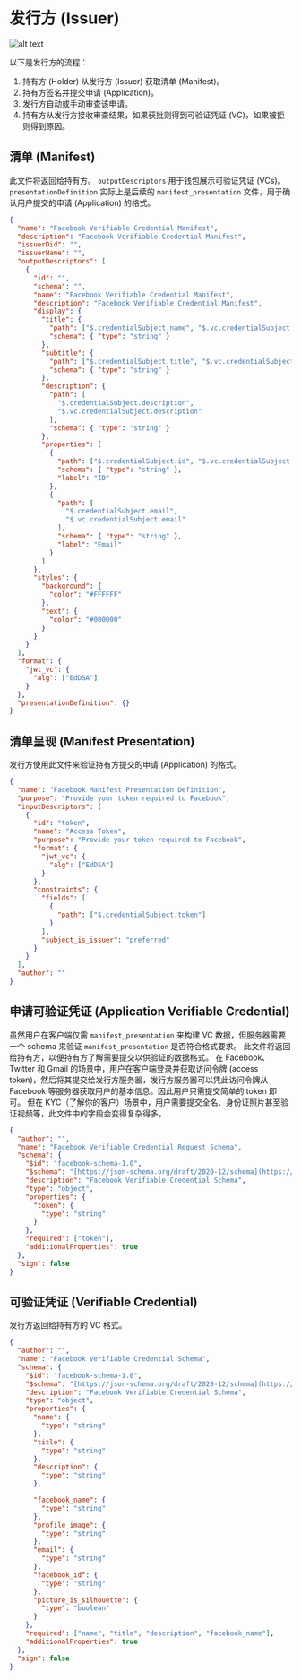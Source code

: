 # 发行方 (Issuer)

![alt text](/images/developer/contribute/issuer.png)

以下是发行方的流程：

1.  持有方 (Holder) 从发行方 (Issuer) 获取清单 (Manifest)。
2.  持有方签名并提交申请 (Application)。
3.  发行方自动或手动审查该申请。
4.  持有方从发行方接收审查结果，如果获批则得到可验证凭证 (VC)，如果被拒则得到原因。

## 清单 (Manifest)

此文件将返回给持有方。
`outputDescriptors` 用于钱包展示可验证凭证 (VCs)。
`presentationDefinition` 实际上是后续的 `manifest_presentation` 文件，用于确认用户提交的申请 (Application) 的格式。

```json
{
  "name": "Facebook Verifiable Credential Manifest",
  "description": "Facebook Verifiable Credential Manifest",
  "issuerDid": "",
  "issuerName": "",
  "outputDescriptors": [
    {
      "id": "",
      "schema": "",
      "name": "Facebook Verifiable Credential Manifest",
      "description": "Facebook Verifiable Credential Manifest",
      "display": {
        "title": {
          "path": ["$.credentialSubject.name", "$.vc.credentialSubject.name"],
          "schema": { "type": "string" }
        },
        "subtitle": {
          "path": ["$.credentialSubject.title", "$.vc.credentialSubject.title"],
          "schema": { "type": "string" }
        },
        "description": {
          "path": [
            "$.credentialSubject.description",
            "$.vc.credentialSubject.description"
          ],
          "schema": { "type": "string" }
        },
        "properties": [
          {
            "path": ["$.credentialSubject.id", "$.vc.credentialSubject.id"],
            "schema": { "type": "string" },
            "label": "ID"
          },
          {
            "path": [
              "$.credentialSubject.email",
              "$.vc.credentialSubject.email"
            ],
            "schema": { "type": "string" },
            "label": "Email"
          }
        ]
      },
      "styles": {
        "background": {
          "color": "#FFFFFF"
        },
        "text": {
          "color": "#000000"
        }
      }
    }
  ],
  "format": {
    "jwt_vc": {
      "alg": ["EdDSA"]
    }
  },
  "presentationDefinition": {}
}
````

## 清单呈现 (Manifest Presentation)

发行方使用此文件来验证持有方提交的申请 (Application) 的格式。

```json
{
  "name": "Facebook Manifest Presentation Definition",
  "purpose": "Provide your token required to Facebook",
  "inputDescriptors": [
    {
      "id": "token",
      "name": "Access Token",
      "purpose": "Provide your token required to Facebook",
      "format": {
        "jwt_vc": {
          "alg": ["EdDSA"]
        }
      },
      "constraints": {
        "fields": [
          {
            "path": ["$.credentialSubject.token"]
          }
        ],
        "subject_is_issuer": "preferred"
      }
    }
  ],
  "author": ""
}
```

## 申请可验证凭证 (Application Verifiable Credential)

虽然用户在客户端仅需 `manifest_presentation` 来构建 VC 数据，但服务器需要一个 schema 来验证 `manifest_presentation` 是否符合格式要求。
此文件将返回给持有方，以便持有方了解需要提交以供验证的数据格式。
在 Facebook、Twitter 和 Gmail 的场景中，用户在客户端登录并获取访问令牌 (access token)，然后将其提交给发行方服务器，发行方服务器可以凭此访问令牌从 Facebook 等服务器获取用户的基本信息。因此用户只需提交简单的 token 即可。
但在 KYC（了解你的客户）场景中，用户需要提交全名、身份证照片甚至验证视频等，此文件中的字段会变得复杂得多。

```json
{
  "author": "",
  "name": "Facebook Verifiable Credential Request Schema",
  "schema": {
    "$id": "facebook-schema-1.0",
    "$schema": "[https://json-schema.org/draft/2020-12/schema](https://json-schema.org/draft/2020-12/schema)",
    "description": "Facebook Verifiable Credential Schema",
    "type": "object",
    "properties": {
      "token": {
        "type": "string"
      }
    },
    "required": ["token"],
    "additionalProperties": true
  },
  "sign": false
}
```

## 可验证凭证 (Verifiable Credential)

发行方返回给持有方的 VC 格式。

```json
{
  "author": "",
  "name": "Facebook Verifiable Credential Schema",
  "schema": {
    "$id": "facebook-schema-1.0",
    "$schema": "[https://json-schema.org/draft/2020-12/schema](https://json-schema.org/draft/2020-12/schema)",
    "description": "Facebook Verifiable Credential Schema",
    "type": "object",
    "properties": {
      "name": {
        "type": "string"
      },
      "title": {
        "type": "string"
      },
      "description": {
        "type": "string"
      },

      "facebook_name": {
        "type": "string"
      },
      "profile_image": {
        "type": "string"
      },
      "email": {
        "type": "string"
      },
      "facebook_id": {
        "type": "string"
      },
      "picture_is_silhouette": {
        "type": "boolean"
      }
    },
    "required": ["name", "title", "description", "facebook_name"],
    "additionalProperties": true
  },
  "sign": false
}
```

